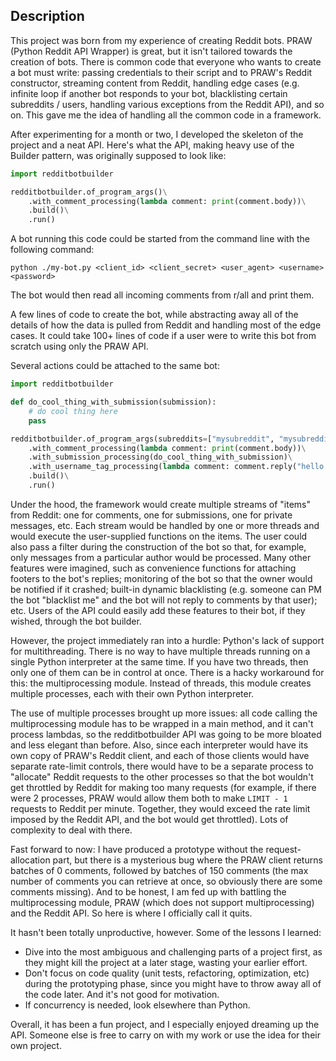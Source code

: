 ## Description
This project was born from my experience of creating Reddit bots. PRAW (Python Reddit API Wrapper)
is great, but it isn't tailored towards the creation of bots. There is common code that everyone
who wants to create a bot must write: passing credentials to their script and to PRAW's Reddit 
constructor, streaming content from Reddit, handling edge cases (e.g. infinite loop if another bot responds
to your bot, blacklisting certain subreddits / users, handling various exceptions from the Reddit API), and so on.
This gave me the idea of handling all the common code in a framework.

After experimenting for a month or two, I developed the skeleton of the project and a neat API.
Here's what the API, making heavy use of the Builder pattern, was originally supposed to look like:

```python
import redditbotbuilder

redditbotbuilder.of_program_args()\
    .with_comment_processing(lambda comment: print(comment.body))\
    .build()\
    .run()
```

A bot running this code could be started from the command line with the following command:

```
python ./my-bot.py <client_id> <client_secret> <user_agent> <username> <password>
```

The bot would then read all incoming comments from r/all and print them.

A few lines of code to create the bot, while abstracting away all of the details of how
the data is pulled from Reddit and handling most of the edge cases. It could take
100+ lines of code if a user were to write this bot from scratch using only the PRAW API.

Several actions could be attached to the same bot:

```python
import redditbotbuilder

def do_cool_thing_with_submission(submission):
    # do cool thing here
    pass

redditbotbuilder.of_program_args(subreddits=["mysubreddit", "mysubreddit2"])\
    .with_comment_processing(lambda comment: print(comment.body))\
    .with_submission_processing(do_cool_thing_with_submission)\
    .with_username_tag_processing(lambda comment: comment.reply("hello!"))\
    .build()\
    .run()
```

Under the hood, the framework would create multiple streams of "items" from Reddit: one for
comments, one for submissions, one for private messages, etc. Each stream would be handled by
one or more threads and would execute the user-supplied functions on the items. The user could
also pass a filter during the construction of the bot so that, for example, only messages from a
particular author would be processed. Many other features were imagined, such as convenience
functions for attaching footers to the bot's replies; monitoring of the bot so that the owner would
be notified if it crashed; built-in dynamic blacklisting (e.g. someone can PM the bot "blacklist me"
and the bot will not reply to comments by that user); etc. Users of the API could easily add these
features to their bot, if they wished, through the bot builder.

However, the project immediately ran into a hurdle: Python's lack of support for multithreading.
There is no way to have multiple threads running on a single Python interpreter at the same time.
If you have two threads, then only one of them can be in control at once. There is a hacky
workaround for this: the multiprocessing module. Instead of threads, this module creates multiple
processes, each with their own Python interpreter.
 
The use of multiple processes brought up more issues: all code calling the
multiprocessing module has to be wrapped in a main method, and it can't process lambdas, so the
redditbotbuilder API was going to be more bloated and less elegant than before. Also, since each
interpreter would have its own copy of PRAW's Reddit client, and each of those clients would have
separate rate-limit controls, there would have to be a separate process to "allocate" Reddit requests
to the other processes so that the bot wouldn't get throttled by Reddit for making too many requests (for
example, if there were 2 processes, PRAW would allow them both to make `LIMIT - 1` requests to Reddit per
minute. Together, they would exceed the rate limit imposed by the Reddit API, and the bot would get throttled).
Lots of complexity to deal with there.

Fast forward to now: I have produced a prototype without the request-allocation part, but there is a mysterious
bug where the PRAW client returns batches of 0 comments, followed by batches of 150 comments (the max
number of comments you can retrieve at once, so obviously there are some comments missing). And to be honest,
I am fed up with battling the multiprocessing module, PRAW (which does not support multiprocessing) and
the Reddit API. So here is where I officially call it quits.

It hasn't been totally unproductive, however. Some of the lessons I learned:
* Dive into the most ambiguous and challenging parts of a project first, as they might kill the
project at a later stage, wasting your earlier effort.
* Don't focus on code quality (unit tests, refactoring, optimization, etc) during the prototyping phase, since
you might have to throw away all of the code later. And it's not good for motivation.
* If concurrency is needed, look elsewhere than Python.

Overall, it has been a fun project, and I especially enjoyed dreaming up the API. Someone else is
free to carry on with my work or use the idea for their own project.
